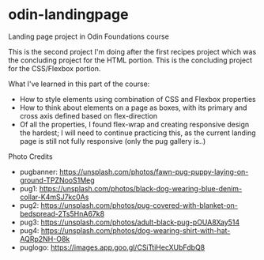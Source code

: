 # odin-landingpage
Landing page project in Odin Foundations course

This is the second project I'm doing after the first recipes project which was the concluding project for the HTML portion. This is the concluding project for the CSS/Flexbox portion.

What I've learned in this part of the course:
- How to style elements using combination of CSS and Flexbox properties
- How to think about elements on a page as boxes, with its primary and cross axis defined based on flex-direction
- Of all the properties, I found flex-wrap and creating responsive design the hardest; I will need to continue practicing this, as the current landing page is still not fully responsive (only the pug gallery is..)

Photo Credits
- pugbanner: https://unsplash.com/photos/fawn-pug-puppy-laying-on-ground-TPZNooS1Meg 
- pug1: https://unsplash.com/photos/black-dog-wearing-blue-denim-collar-K4mSJ7kc0As
- pug2: https://unsplash.com/photos/pug-covered-with-blanket-on-bedspread-2Ts5HnA67k8
- pug3: https://unsplash.com/photos/adult-black-pug-pOUA8Xay514
- pug4: https://unsplash.com/photos/dog-wearing-shirt-with-hat-AQRp2NH-O8k
- puglogo: https://images.app.goo.gl/CSiTtiHecXUbFdbQ8
